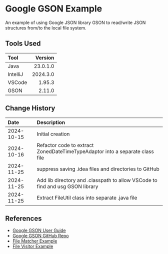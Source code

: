 # Google GSON Example
An example of using Google JSON library GSON to read/write JSON structures from/to the local file system.

## Tools Used

| Tool     |  Version |
|:---------|---------:|
| Java     | 23.0.1.0 |
| IntelliJ | 2024.3.0 |
| VSCode   |   1.95.3 |
| GSON     |   2.11.0 |

## Change History

| Date       | Description                                                                   |
|:-----------|:------------------------------------------------------------------------------|
| 2024-10-15 | Initial creation                                                              |
| 2024-10-16 | Refactor code to extract ZonedDateTimeTypeAdaptor into a separate class file  |
| 2024-11-25 | suppress saving .idea files and directories to GitHub                         |
| 2024-11-25 | Add lib directory and .classpath to allow VSCode to find and usg GSON library |
| 2024-11-25 | Extract FileUtil class into separate .java file                               |


## References
* [Google GSON User Guide](https://github.com/google/gson/blob/main/UserGuide.md)
* [Google GSON GitHub Repo](https://github.com/google/gson)
* [File Matcher Example](https://www.baeldung.com/java-files-match-wildcard-strings)
* [File Visitor Example](https://www.demo2s.com/java/java-filevisitor-tutorial-with-examples.html)
